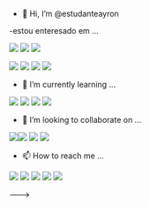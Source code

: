 - 👋 Hi, I’m @estudanteayron
 
 
 -estou enteresado em ...
 
![](https://img.shields.io/badge/Twitch-9146FF?style=for-the-badge&logo=twitch&logoColor=white)
![](https://img.shields.io/badge/YouTube-FF0000?style=for-the-badge&logo=youtube&logoColor=white)
![](https://img.shields.io/badge/Netflix-E50914?style=for-the-badge&logo=netflix&logoColor=white)

![](https://img.shields.io/badge/YouTube_Gaming-FF0000?style=for-the-badge&logo=youtube-gaming&logoColor=white)
![](https://img.shields.io/badge/Crunchyroll-F47521?style=for-the-badge&logo=crunchyroll&logoColor=white)
![](https://img.shields.io/badge/PlayStation-003791?style=for-the-badge&logo=playstation&logoColor=white)
![](https://img.shields.io/badge/Spotify-1ED760?&style=for-the-badge&logo=spotify&logoColor=white)


- 🌱 I’m currently learning ...

![](https://img.shields.io/badge/JavaScript-323330?style=for-the-badge&logo=javascript&logoColor=F7DF1E)
![](https://img.shields.io/badge/Java-ED8B00?style=for-the-badge&logo=java&logoColor=white)
![](https://img.shields.io/badge/Scratch-4D97FF?style=for-the-badge&logo=Scratch&logoColor=white)
![](https://img.shields.io/badge/GitHub-100000?style=for-the-badge&logo=github&logoColor=white)

- 💞️ I’m looking to collaborate on ...

![](https://img.shields.io/badge/Duolingo-58CC02?style=for-the-badge&logo=Duolingo&logoColor=white)![](https://img.shields.io/badge/asus%20laptop-000000?style=for-the-badge&logo=asus&logoColor=white)
![](https://img.shields.io/badge/samsung%20laptop-1428A0?style=for-the-badge&logo=Samsung&logoColor=white)
![](https://img.shields.io/badge/Google_chrome-4285F4?style=for-the-badge&logo=Google-chrome&logoColor=white)





- 📫 How to reach me ...

![](https://img.shields.io/badge/WhatsApp-25D366?style=for-the-badge&logo=whatsapp&logoColor=white)
![](https://img.shields.io/badge/Gmail-D14836?style=for-the-badge&logo=gmail&logoColor=white)
![](https://img.shields.io/badge/Messenger-00B2FF?style=for-the-badge&logo=messenger&logoColor=white)
![](https://img.shields.io/badge/Facebook-1877F2?style=for-the-badge&logo=facebook&logoColor=white)
![](https://img.shields.io/badge/Google%20Meet-00897B?style=for-the-badge&logo=google-meet&logoColor=white)


--->
